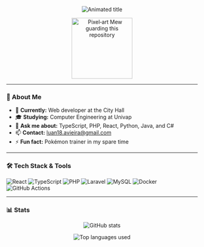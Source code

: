<!-- Animated title (SVG) -->
<p align="center">
  <img src="https://readme-typing-svg.demolab.com?font=Fira+Code&size=28&duration=3000&pause=1000&color=00D6FF&center=true&vCenter=true&repeat=true&width=435&lines=Hello,+I'm+Luan+Alves!;Full-Stack+Developer;Welcome+to+my+GitHub" alt="Animated title" />
</p>

<p align="center">
  <img src="https://media.tenor.com/8PlnT9rtCScAAAAj/mew-pokemon.gif"
       width="160"
       alt="Pixel‑art Mew guarding this repository" />
</p>

---

### 🚀 About Me
- 🔭 **Currently:** Web developer at the City Hall  
- 🎓 **Studying:** Computer Engineering at Univap  
- 💬 **Ask me about:** TypeScript, PHP, React, Python, Java, and C#  
- 📫 **Contact:** luan18.avieira@gmail.com  
- ⚡ **Fun fact:** Pokémon trainer in my spare time  

---

### 🛠️ Tech Stack & Tools
![React](https://img.shields.io/badge/-React-20232A?style=flat&logo=react)
![TypeScript](https://img.shields.io/badge/-TypeScript-3178C6?style=flat&logo=typescript&logoColor=white)
![PHP](https://img.shields.io/badge/-PHP-777BB4?style=flat&logo=php&logoColor=white)
![Laravel](https://img.shields.io/badge/-Laravel-FF2D20?style=flat&logo=laravel&logoColor=white)
![MySQL](https://img.shields.io/badge/-MySQL-4479A1?style=flat&logo=mysql&logoColor=white)
![Docker](https://img.shields.io/badge/-Docker-2496ED?style=flat&logo=docker&logoColor=white)
![GitHub Actions](https://img.shields.io/badge/-GitHub%20Actions-2088FF?style=flat&logo=github-actions&logoColor=white)

---

### 📊 Stats
<p align="center">
  <img src="https://github-readme-stats.vercel.app/api?username=alvluann&show_icons=true&theme=default" alt="GitHub stats" />
</p>

<p align="center">
  <img src="https://github-readme-stats.vercel.app/api/top-langs/?username=alvluann&layout=compact&langs_count=8&theme=default" alt="Top languages used" />
</p>

